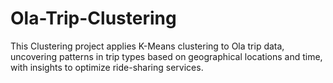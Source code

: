 # Ola-Trip-Clustering
This Clustering project applies K-Means clustering to Ola trip data, uncovering patterns in trip types based on geographical locations and time, with insights to optimize ride-sharing services.
